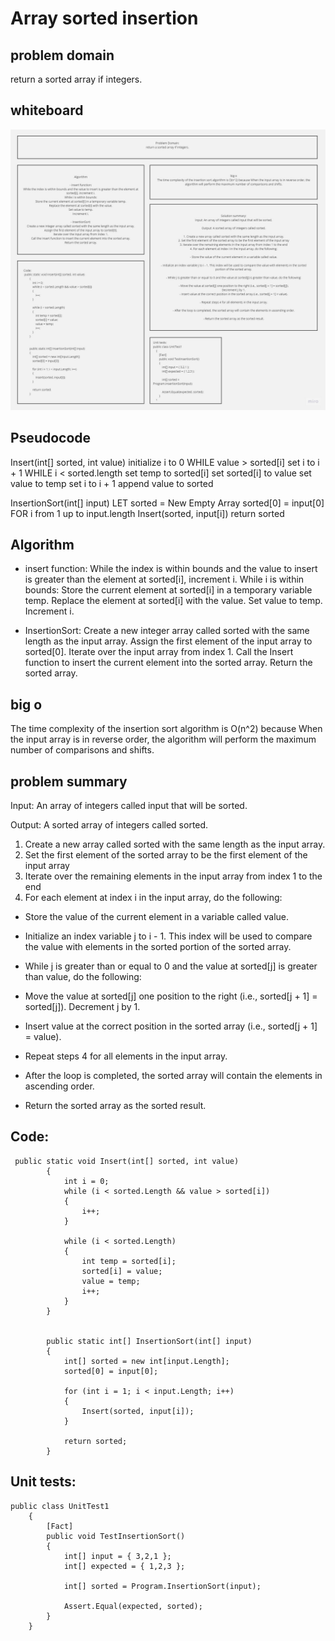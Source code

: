 # Array sorted insertion

## problem domain
return a sorted array if integers.

## whiteboard

![ArrayInsertion](Arrayinsertion.jpg)

## Pseudocode
Insert(int[] sorted, int value)
  initialize i to 0
  WHILE value > sorted[i]
    set i to i + 1
  WHILE i < sorted.length
    set temp to sorted[i]
    set sorted[i] to value
    set value to temp
    set i to i + 1
  append value to sorted

InsertionSort(int[] input)
  LET sorted = New Empty Array
  sorted[0] = input[0]
  FOR i from 1 up to input.length
    Insert(sorted, input[i])
  return sorted

## Algorithm

- insert function:
While the index is within bounds and the value to insert is greater than the element at sorted[i], increment i.
While i is within bounds:
Store the current element at sorted[i] in a temporary variable temp.
Replace the element at sorted[i] with the value.
Set value to temp.
Increment i.

- InsertionSort:
Create a new integer array called sorted with the same length as the input array.
Assign the first element of the input array to sorted[0].
Iterate over the input array from index 1.
Call the Insert function to insert the current element into the sorted array.
Return the sorted array.


## big o
The time complexity of the insertion sort algorithm is O(n^2) because When the input array is in reverse order, the algorithm will perform the maximum number of comparisons and shifts.

## problem summary
Input: An array of integers called input that will be sorted.

Output: A sorted array of integers called sorted.

1. Create a new array called sorted with the same length as the input array.
2. Set the first element of the sorted array to be the first element of the input array
3. Iterate over the remaining elements in the input array from index 1 to the end
4. For each element at index i in the input array, do the following:

- Store the value of the current element in a variable called value.

- Initialize an index variable j to i - 1. This index will be used to compare the value with elements in the sorted portion of the sorted array.

- While j is greater than or equal to 0 and the value at sorted[j] is greater than value, do the following:

- Move the value at sorted[j] one position to the right (i.e., sorted[j + 1] = sorted[j]).
Decrement j by 1.
- Insert value at the correct position in the sorted array (i.e., sorted[j + 1] = value).

- Repeat steps 4 for all elements in the input array.

- After the loop is completed, the sorted array will contain the elements in ascending order.

- Return the sorted array as the sorted result.

## Code:
```
 public static void Insert(int[] sorted, int value)
        {
            int i = 0;
            while (i < sorted.Length && value > sorted[i])
            {
                i++;
            }

            while (i < sorted.Length)
            {
                int temp = sorted[i];
                sorted[i] = value;
                value = temp;
                i++;
            }
        }


        public static int[] InsertionSort(int[] input)
        {
            int[] sorted = new int[input.Length];
            sorted[0] = input[0];

            for (int i = 1; i < input.Length; i++)
            {
                Insert(sorted, input[i]);
            }

            return sorted;
        }
```
## Unit tests:
```
public class UnitTest1
    {
        [Fact]
        public void TestInsertionSort()
        {
            int[] input = { 3,2,1 };
            int[] expected = { 1,2,3 };

            int[] sorted = Program.InsertionSort(input);

            Assert.Equal(expected, sorted);
        }
    }
```
